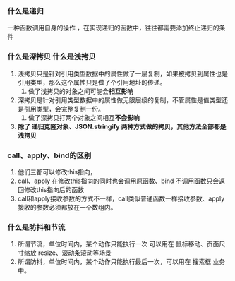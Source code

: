 ### 什么是递归

一种函数调用自身的操作 ，在实现递归的函数中，往往都需要添加终止递归的条件

### 什么是深拷贝 什么是浅拷贝

1. 浅拷贝只是针对引用类型数据中的属性做了一层复制，如果被拷贝到属性也是引用类型，那么这个属性只是做了个引用地址的传递。
    1. 做了浅拷贝的对象之间可能会**相互影响**
2. 深拷贝是针对引用类型数据中的属性做无限层级的复制，不管属性是值类型还是引用类型，会完整复制一份。
    1. 做了深拷贝打两个对象之间相互**不会影响**
3. **除了 递归克隆对象、JSON.stringify 两种方式做的拷贝，其他方法全部都是浅拷贝**

### call、apply、bind的区别

1. 他们三都可以修改this指向，
2. call、apply 在修改this指向的同时也会调用原函数、bind 不调用函数只会返回修改this指向后的函数
3. call和apply接收参数的方式不一样，call类似普通函数一样接收参数、apply接收的参数必须都放在一个数组内。

### 什么是防抖和节流

1. 所谓节流，单位时间内，某个动作只能执行一次 可以用在 鼠标移动、页面尺寸缩放 resize、滚动条滚动等场景
2. 所谓防抖，单位时间内，某个动作只能执行最后一次，可以用在 搜索框 业务中。

